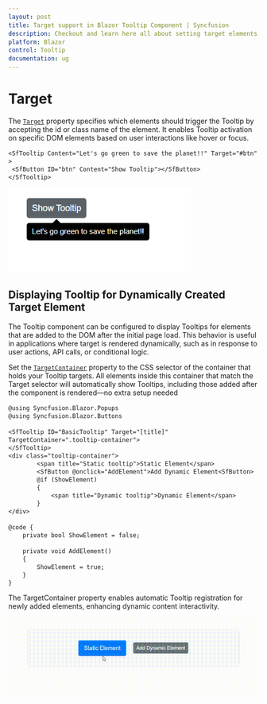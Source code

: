 ```yaml
---
layout: post
title: Target support in Blazor Tooltip Component | Syncfusion
description: Checkout and learn here all about setting target elements in the Syncfusion Blazor Tooltip component, and explore built-in support for displaying Tooltips on elements added dynamically after the initial render and more.
platform: Blazor
control: Tooltip
documentation: ug
---
```

# Target

The [`Target`](https://help.syncfusion.com/cr/blazor/Syncfusion.Blazor.Popups.SfTooltip.html#Syncfusion_Blazor_Popups_SfTooltip_Target) property specifies which elements should trigger the Tooltip by accepting the id or class name of the element. It enables Tooltip activation on specific DOM elements based on user interactions like hover or focus.

```razor
<SfTooltip Content="Let's go green to save the planet!!" Target="#btn" >
 <SfButton ID="btn" Content="Show Tooltip"></SfButton>
</SfTooltip>
```
![Blazor Tooltip Target](images/target.png)

## Displaying Tooltip for Dynamically Created Target Element

The Tooltip component can be configured to display Tooltips for elements that are added to the DOM after the initial page load. This behavior is useful in applications where target is rendered dynamically, such as in response to user actions, API calls, or conditional logic.

Set the [`TargetContainer`](https://help.syncfusion.com/cr/blazor/Syncfusion.Blazor.Popups.SfTooltip.html#Syncfusion_Blazor_Popups_SfTooltip_TargetContainer) property to the CSS selector of the container that holds your Tooltip targets. All elements inside this container that match the Target selector will automatically show Tooltips, including those added after the component is rendered—no extra setup needed

```razor
@using Syncfusion.Blazor.Popups
@using Syncfusion.Blazor.Buttons

<SfTooltip ID="BasicTooltip" Target="[title]" TargetContainer=".tooltip-container">
</SfTooltip>
<div class="tooltip-container">
        <span title="Static tooltip">Static Element</span>
        <SfButton @onclick="AddElement">Add Dynamic Element<SfButton>
        @if (ShowElement)
        {
            <span title="Dynamic tooltip">Dynamic Element</span>
        }
</div>

@code {
    private bool ShowElement = false;
    
    private void AddElement()
    {
        ShowElement = true;
    }
}
```

The TargetContainer property enables automatic Tooltip registration for newly added elements, enhancing dynamic content interactivity.

![Blazor Tooltip with Dynamic Targets](images/dynamic-target.gif)
